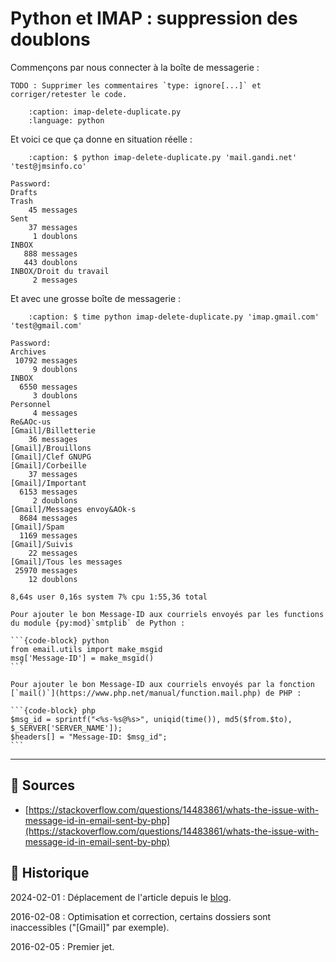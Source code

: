 # Python et IMAP : suppression des doublons

Commençons par nous connecter à la boîte de messagerie :

```{important}
TODO : Supprimer les commentaires `type: ignore[...]` et corriger/retester le code.
```

```{literalinclude} snippets/python-imaplib-suppression-des-doublons.py
    :caption: imap-delete-duplicate.py
    :language: python
```

Et voici ce que ça donne en situation réelle :

```{code-block} text
    :caption: $ python imap-delete-duplicate.py 'mail.gandi.net' 'test@jmsinfo.co'

Password:
Drafts
Trash
    45 messages
Sent
    37 messages
     1 doublons
INBOX
   888 messages
   443 doublons
INBOX/Droit du travail
     2 messages
```

Et avec une grosse boîte de messagerie :

```{code-block} text
    :caption: $ time python imap-delete-duplicate.py 'imap.gmail.com' 'test@gmail.com'

Password:
Archives
 10792 messages
     9 doublons
INBOX
  6550 messages
     3 doublons
Personnel
     4 messages
Re&AOc-us
[Gmail]/Billetterie
    36 messages
[Gmail]/Brouillons
[Gmail]/Clef GNUPG
[Gmail]/Corbeille
    37 messages
[Gmail]/Important
  6153 messages
     2 doublons
[Gmail]/Messages envoy&AOk-s
  8684 messages
[Gmail]/Spam
  1169 messages
[Gmail]/Suivis
    22 messages
[Gmail]/Tous les messages
 25970 messages
    12 doublons

8,64s user 0,16s system 7% cpu 1:55,36 total
```

````{note}
Pour ajouter le bon Message-ID aux courriels envoyés par les functions du module {py:mod}`smtplib` de Python :

```{code-block} python
from email.utils import make_msgid
msg['Message-ID'] = make_msgid()
```
````

````{note}
Pour ajouter le bon Message-ID aux courriels envoyés par la fonction [`mail()`](https://www.php.net/manual/function.mail.php) de PHP :

```{code-block} php
$msg_id = sprintf("<%s-%s@%s>", uniqid(time()), md5($from.$to), $_SERVER['SERVER_NAME']);
$headers[] = "Message-ID: $msg_id";
```
````

---

## 🎣 Sources

- [https://stackoverflow.com/questions/14483861/whats-the-issue-with-message-id-in-email-sent-by-php](https://stackoverflow.com/questions/14483861/whats-the-issue-with-message-id-in-email-sent-by-php)

## 📜 Historique

2024-02-01
: Déplacement de l'article depuis le [blog](https://www.tiger-222.fr/?d=2016/02/05/18/00/41-python-imaplib-suppression-des-doublons).

2016-02-08
: Optimisation et correction, certains dossiers sont inaccessibles ("[Gmail]" par exemple).

2016-02-05
: Premier jet.

